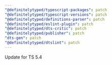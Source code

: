 ```yaml
---
"@definitelytyped/typescript-packages": patch
"@definitelytyped/typescript-versions": patch
"@definitelytyped/definitions-parser": patch
"@definitelytyped/eslint-plugin": patch
"@definitelytyped/dts-critic": patch
"@definitelytyped/publisher": patch
"dts-gen": patch
"@definitelytyped/dtslint": patch
---
```


Update for TS 5.4
